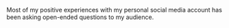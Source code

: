 Most of my positive experiences with my personal social media account has been asking open-ended questions to my audience.

